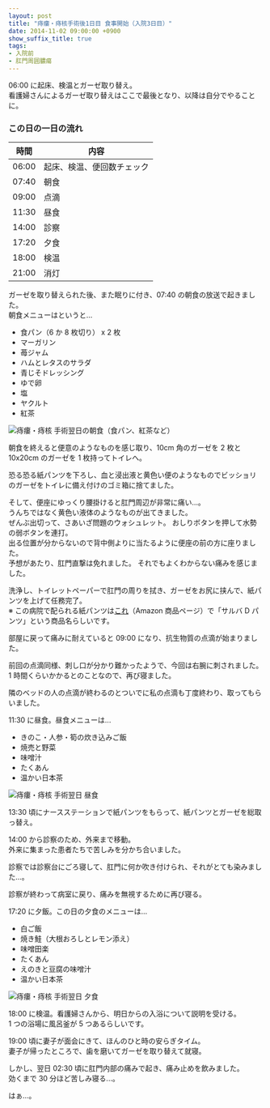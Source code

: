 ```yaml
---
layout: post
title: "痔瘻・痔核手術後1日目 食事開始（入院3日目）"
date: 2014-11-02 09:00:00 +0900
show_suffix_title: true
tags:
- 入院前
- 肛門周囲膿瘍
---
```


06:00 に起床、検温とガーゼ取り替え。  
看護婦さんによるガーゼ取り替えはここで最後となり、以降は自分でやることに。


### この日の一日の流れ

|時間|内容|
|:-:|-|
|06:00|起床、検温、便回数チェック|
|07:40|朝食|
|09:00|点滴|
|11:30|昼食|
|14:00|診察|
|17:20|夕食|
|18:00|検温|
|21:00|消灯|


ガーゼを取り替えられた後、また眠りに付き、07:40 の朝食の放送で起きました。  
朝食メニューはというと...

- 食パン（6 か 8 枚切り） x 2 枚
- マーガリン
- 苺ジャム
- ハムとレタスのサラダ
- 青じそドレッシング
- ゆで卵
- 塩
- ヤクルト
- 紅茶

![痔瘻・痔核 手術翌日の朝食（食パン、紅茶など）](http://media.tumblr.com/f0e330e9f9da31a72ba13f98f305d22c/tumblr_inline_nf05onVqRs1qc24pp.jpg)

朝食を終えると便意のようなものを感じ取り、10cm 角のガーゼを 2 枚と 10x20cm のガーゼを 1 枚持ってトイレへ。

<!-- more -->

恐る恐る紙パンツを下ろし、血と浸出液と黄色い便のようなものでビッショリのガーゼをトイレに備え付けのゴミ箱に捨てました。

そして、便座にゆっくり腰掛けると肛門周辺が非常に痛い...。  
うんちではなく黄色い液体のようなものが出てきました。  
ぜんぶ出切って、さあいざ問題のウォシュレット。
おしりボタンを押して水勢の弱ボタンを連打。  
出る位置が分からないので背中側よりに当たるように便座の前の方に座りました。  
予想があたり、肛門直撃は免れました。
それでもよくわからない痛みを感じました。

洗浄し、トイレットペーパーで肛門の周りを拭き、ガーゼをお尻に挟んで、紙パンツを上げて任務完了。  
※ この病院で配られる紙パンツは[これ](http://www.amazon.co.jp/exec/obidos/ASIN/B007IE3GHK/jirou-programmer-22/ref=nosim)（Amazon 商品ページ）で「サルバ D パンツ」という商品名らしいです。

部屋に戻って痛みに耐えていると 09:00 になり、抗生物質の点滴が始まりました。

前回の点滴同様、刺し口が分かり難かったようで、今回は右腕に刺されました。  
1 時間くらいかかるとのことなので、再び寝ました。

隣のベッドの人の点滴が終わるのとついでに私の点滴も丁度終わり、取ってもらいました。

11:30 に昼食。昼食メニューは...

- きのこ・人参・筍の炊き込みご飯
- 焼売と野菜
- 味噌汁
- たくあん
- 温かい日本茶

![痔瘻・痔核 手術翌日 昼食](https://31.media.tumblr.com/936b9a49dd9c0ef4c28e6ed4134a9607/tumblr_inline_nf0odiPJD51qc24pp.jpg)

13:30 頃にナースステーションで紙パンツをもらって、紙パンツとガーゼを総取っ替え。

14:00 から診察のため、外来まで移動。  
外来に集まった患者たちで苦しみを分かち合いました。

診察では診察台にごろ寝して、肛門に何か吹き付けられ、それがとても染みました...。

診察が終わって病室に戻り、痛みを無視するために再び寝る。

17:20 に夕飯。この日の夕食のメニューは...

- 白ご飯
- 焼き鮭（大根おろしとレモン添え）
- 味噌田楽
- たくあん
- えのきと豆腐の味噌汁
- 温かい日本茶

![痔瘻・痔核 手術翌日 夕食](https://31.media.tumblr.com/6c2589a8284e39708860b4e9c875e022/tumblr_inline_nf0oeeEuDF1qc24pp.jpg)

18:00 に検温。看護婦さんから、明日からの入浴について説明を受ける。  
1 つの浴場に風呂釜が 5 つあるらしいです。

19:00 頃に妻子が面会にきて、ほんのひと時の安らぎタイム。  
妻子が帰ったところで、歯を磨いてガーゼを取り替えて就寝。

しかし、翌日 02:30 頃に肛門内部の痛みで起き、痛み止めを飲みました。  
効くまで 30 分ほど苦しみ寝る...。

はぁ...。

